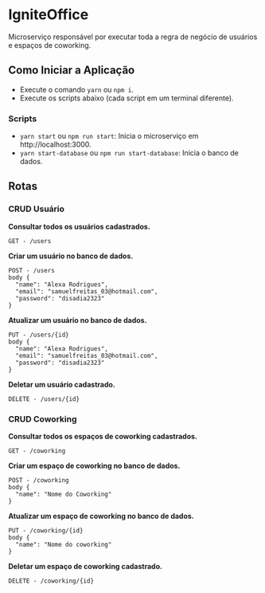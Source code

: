 # IgniteOffice
Microserviço responsável por executar toda a regra de negócio de usuários e espaços de coworking.

## Como Iniciar a Aplicação
- Execute o comando `yarn` ou `npm i`.
- Execute os scripts abaixo (cada script em um terminal diferente).

### Scripts
- `yarn start` ou `npm run start`: Inicia o microserviço em http://localhost:3000.
- `yarn start-database` ou `npm run start-database`: Inicia o banco de dados.

## Rotas
### CRUD Usuário
**Consultar todos os usuários cadastrados.**
```  
GET - /users
```

**Criar um usuário no banco de dados.**
```
POST - /users
body {
  "name": "Alexa Rodrigues",
  "email": "samuelfreitas_03@hotmail.com",
  "password": "disadia2323"
}
```

**Atualizar um usuário no banco de dados.**
```
PUT - /users/{id}
body {
  "name": "Alexa Rodrigues",
  "email": "samuelfreitas_03@hotmail.com",
  "password": "disadia2323"
}
```
**Deletar um usuário cadastrado.**
```  
DELETE - /users/{id}
```

### CRUD Coworking
**Consultar todos os espaços de coworking cadastrados.**
```  
GET - /coworking
```

**Criar um espaço de coworking no banco de dados.**
```
POST - /coworking
body {
  "name": "Nome do Coworking"
}
```

**Atualizar um espaço de coworking no banco de dados.**
```
PUT - /coworking/{id}
body {
  "name": "Nome do coworking"
}
```
**Deletar um espaço de coworking cadastrado.**
```  
DELETE - /coworking/{id}
```